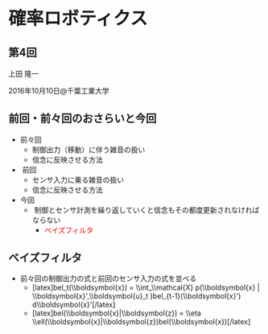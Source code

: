 <h1 style="font-size: 250%;">確率ロボティクス</h1>
<h2>第4回</h2>
上田 隆一

2016年10月10日\@千葉工業大学

<!--nextpage-->
<h2>前回・前々回のおさらいと今回</h2>
<ul>
 	<li>前々回
<ul>
 	<li>制御出力（移動）に伴う雑音の扱い</li>
 	<li>信念に反映させる方法</li>
</ul>
</li>
 	<li> 前回
<ul>
 	<li>センサ入力に乗る雑音の扱い</li>
 	<li>信念に反映させる方法</li>
</ul>
</li>
 	<li>今回
<ul>
 	<li> 制御とセンサ計測を繰り返していくと信念もその都度更新されなければならない
<ul>
 	<li><span style="color: #ff0000;">ベイズフィルタ</span></li>
</ul>
</li>
</ul>
</li>
</ul>
<h2><!--nextpage--></h2>
<h2>ベイズフィルタ</h2>
<ul>
 	<li>前々回の制御出力の式と前回のセンサ入力の式を並べる
<ul>
 	<li>[latex]bel_t(\\boldsymbol{x}) = \\int_\\mathcal{X} p(\\boldsymbol{x} | \\boldsymbol{x}',\\boldsymbol{u}_t )bel_{t-1}(\\boldsymbol{x}') d\\boldsymbol{x}'[/latex]</li>
 	<li>[latex]bel(\\boldsymbol{x}|\\boldsymbol{z}) = \\eta \\ell(\\boldsymbol{x}|\\boldsymbol{z})bel(\\boldsymbol{x})[/latex]</li>
</ul>
</li>
</ul>
